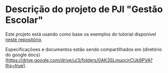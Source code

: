 # Descrição do projeto de PJI "Gestão Escolar"

Este projeto está usando como base os exemplos do tutorial disponível [neste repositório](https://github.com/vijaythapa333/django-student-management-system).

Especificaçõoes e documentos estão sendo compartilhados em (diretório do google docs)[https://drive.google.com/drive/u/3/folders/0AK3SLmuocjrCUk9PVA?ths=true].
